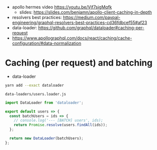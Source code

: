 - apollo hermes video https://youtu.be/Vjf7sjgMqfk
  - slides: https://slides.com/benjamn/apollo-client-caching-in-depth
- resolvers best practices: https://medium.com/paypal-engineering/graphql-resolvers-best-practices-cd36fdbcef55#af23
- data-loader: https://github.com/graphql/dataloader#caching-per-request
- https://www.apollographql.com/docs/react/caching/cache-configuration/#data-normalization

# Caching (per request) and batching

- data-loader

```bash
yarn add --exact dataloader
```

`data-loaders/users.loader.js`

```js
import DataLoader from 'dataloader';

export default users => {
  const batchUsers = ids => {
    // console.log('--- [BATCH] users', ids);
    return Promise.resolve(users.findAll(ids));
  };

  return new DataLoader(batchUsers);
};
```
